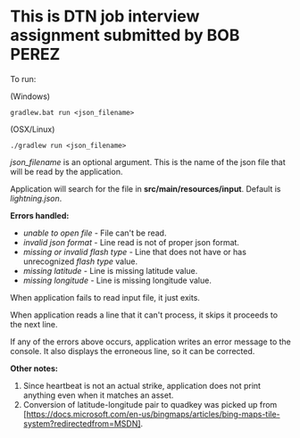 # This is DTN job interview assignment submitted by BOB PEREZ

To run:

(Windows)
```
gradlew.bat run <json_filename>
```
(OSX/Linux)
```
./gradlew run <json_filename>
```

*json_filename* is an optional argument. This is the name of the json file that will be read by the application.

Application will search for the file in **src/main/resources/input**. Default is *lightning.json*.

**Errors handled:**
* *unable to open file* - File can't be read.
* *invalid json format* - Line read is not of proper json format.
* *missing or invalid flash type* - Line that does not have or has unrecognized *flash type* value.
* *missing latitude* - Line is missing latitude value.
* *missing longitude* - Line is missing longitude value.

When application fails to read input file, it just exits.

When application reads a line that it can't process, it skips it proceeds to the next line.

If any of the errors above occurs, application writes an error message to the console. It also
displays the erroneous line, so it can be corrected.

**Other notes:**
1) Since heartbeat is not an actual strike, application does not print anything even when it matches an asset.
2) Conversion of latitude-longitude pair to quadkey was picked up from [https://docs.microsoft.com/en-us/bingmaps/articles/bing-maps-tile-system?redirectedfrom=MSDN].
